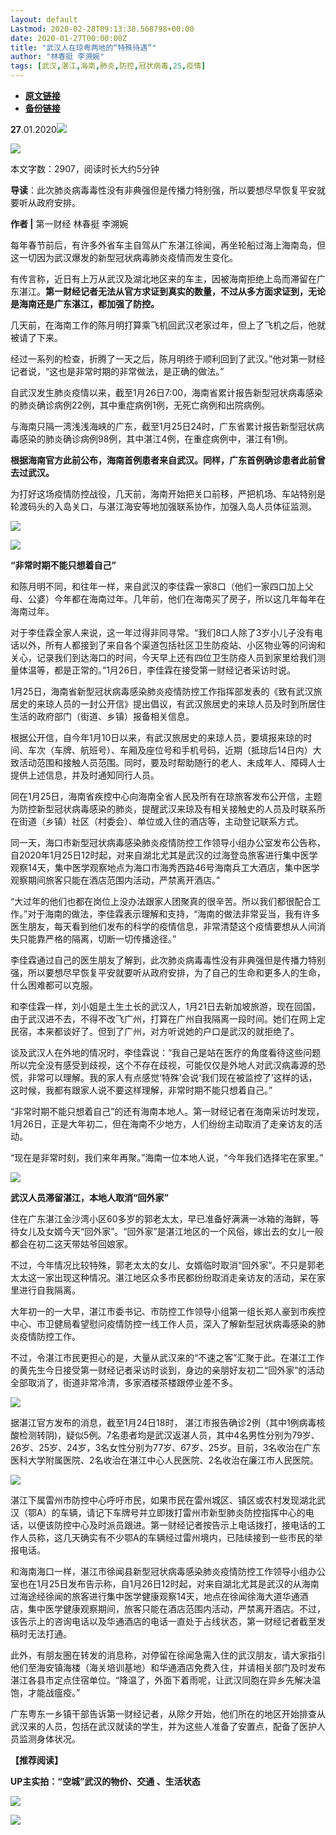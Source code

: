```yaml
---
layout: default
Lastmod: 2020-02-28T09:13:38.568798+00:00
date: 2020-01-27T00:00:00Z
title: "武汉人在琼粤两地的“特殊待遇”"
author: "林春挺 李溯婉"
tags: [武汉,湛江,海南,肺炎,防控,冠状病毒,25,疫情]
---
```


* [**原文链接**](http://mp.weixin.qq.com/s?__biz=MjM5MTM3NTMwNA==&mid=2660911433&idx=3&sn=cde06b14aaace605ce3ddd69fe9329bb&chksm=bdd863ee8aafeaf8b51b6ab3e86902f224b95be9502f229f27bfa9c74706b4a455c6ddd660fa#rd)
* [**备份链接**](http://archive.is/SA6i5)


  

**27**.01.2020![](/images/post/b964456eeb895c5ca2180c84e43a5c1c.jpg)

![](/images/post/26c88c40275e87d8647f2e9635bc8a5d.jpg)

本文字数：2907，阅读时长大约5分钟

**导读**：此次肺炎病毒毒性没有非典强但是传播力特别强，所以要想尽早恢复平安就要听从政府安排。

  

**作者 |** 第一财经 林春挺 李溯婉

每年春节前后，有许多外省车主自驾从广东湛江徐闻，再坐轮船过海上海南岛，但这一切因为武汉爆发的新型冠状病毒肺炎疫情而发生变化。

有传言称，近日有上万从武汉及湖北地区来的车主，因被海南拒绝上岛而滞留在广东湛江。**第一财经记者无法从官方求证到真实的数量，不过从多方面求证到，无论是海南还是广东湛江，都加强了防控。**

几天前，在海南工作的陈月明打算乘飞机回武汉老家过年，但上了飞机之后，他就被请了下来。

经过一系列的检查，折腾了一天之后，陈月明终于顺利回到了武汉。”他对第一财经记者说，“这也是非常时期的非常做法，是正确的做法。”

自武汉发生肺炎疫情以来，截至1月26日7:00，海南省累计报告新型冠状病毒感染的肺炎确诊病例22例，其中重症病例1例，无死亡病例和出院病例。

与海南只隔一湾浅浅海峡的广东，截至1月25日24时，广东省累计报告新型冠状病毒感染的肺炎确诊病例98例，其中湛江4例，在重症病例中，湛江有1例。

**根据海南官方此前公布，海南首例患者来自武汉。同样，广东首例确诊患者此前曾去过武汉。**

为打好这场疫情防控战役，几天前，海南开始把关口前移，严把机场、车站特别是轮渡码头的入岛关口，与湛江海安等地加强联系协作，加强入岛人员体征监测。

![](/images/post/46061424f85438223863fbba1bc8f7cb.jpg)

![](/images/post/3519c8928fe3dd75fef0a2cb3e52b75b.jpg)

**“非常时期不能只想着自己”**

和陈月明不同，和往年一样，来自武汉的李佳霖一家8口（他们一家四口加上父母、公婆）今年都在海南过年。几年前，他们在海南买了房子，所以这几年每年在海南过年。

对于李佳霖全家人来说，这一年过得非同寻常。“我们8口人除了3岁小儿子没有电话以外，所有人都接到了来自各个渠道包括社区卫生防疫站、小区物业等的问询和关心，记录我们到达海口的时间，今天早上还有四位卫生防疫人员到家里给我们测量体温等，都是正常的。”1月26日，李佳霖在接受第一财经记者采访时说。

1月25日，海南省新型冠状病毒感染肺炎疫情防控工作指挥部发表的《致有武汉旅居史的来琼人员的一封公开信》提出倡议，有武汉旅居史的来琼人员及时到所居住生活的政府部门（街道、乡镇）报备相关信息。

根据公开信，自今年1月10日以来，有武汉旅居史的来琼人员，要填报来琼的时间、车次（车牌、航班号）、车厢及座位号和手机号码，近期（抵琼后14日内）大致活动范围和接触人员范围。同时，要及时帮助随行的老人、未成年人、障碍人士提供上述信息，并及时通知同行人员。

同在1月25日，海南省疾控中心向海南全省人民及所有在琼旅客发布公开信，主题为防控新型冠状病毒感染的肺炎，提醒武汉来琼及有相关接触史的人员及时联系所在街道（乡镇）社区（村委会）、单位或入住的酒店等，主动登记联系方式。

同一天，海口市新型冠状病毒感染肺炎疫情防控工作领导小组办公室发布公告称，自2020年1月25日12时起，对来自湖北尤其是武汉的过海登岛旅客进行集中医学观察14天，集中医学观察地点为海口市海秀西路46号海南兵工大酒店，集中医学观察期间旅客只能在酒店范围内活动，严禁离开酒店。”

“大过年的他们也都在岗位上没办法跟家人团聚真的很辛苦。所以我们都很配合工作。”对于海南的做法，李佳霖表示理解和支持，“海南的做法非常妥当，我有许多医生朋友，每天看到他们发布的科学的疫情信息，非常清楚这个疫情要想从人间消失只能靠严格的隔离，切断一切传播途径。”

李佳霖通过自己的医生朋友了解到，此次肺炎病毒毒性没有非典强但是传播力特别强，所以要想尽早恢复平安就要听从政府安排，为了自己的生命和更多人的生命，什么困难都可以克服。

和李佳霖一样，刘小姐是土生土长的武汉人，1月21日去新加坡旅游，现在回国，由于武汉进不去，不得不改飞广州，打算在广州自我隔离一段时间。她们在网上定民宿，本来都谈好了。但到了广州，对方听说她的户口是武汉的就拒绝了。

谈及武汉人在外地的情况时，李佳霖说：“我自己是站在医疗的角度看待这些问题所以完全没有感受到歧视，这个不存在歧视，可能仅仅是外地人对武汉病毒源的恐慌，非常可以理解。我的家人有点感觉‘特殊’会说‘我们现在被监控了’这样的话，这时候，我都有跟家人说不要这样理解，非常时期不能只想着自己。”

“非常时期不能只想着自己”的还有海南本地人。第一财经记者在海南采访时发现，1月26日，正是大年初二，但在海南不少地方，人们纷纷主动取消了走亲访友的活动。

“现在是非常时刻，我们来年再聚。”海南一位本地人说，“今年我们选择宅在家里。”

![](/images/post/3519c8928fe3dd75fef0a2cb3e52b75b.jpg)

**武汉人员滞留湛江，本地人取消“回外家”**

住在广东湛江金沙湾小区60多岁的郭老太太，早已准备好满满一冰箱的海鲜，等待女儿及女婿今天“回外家”。“回外家”是湛江地区的一个风俗，嫁出去的女儿一般都会在初二这天带姑爷回娘家。

不过，今年情况比较特殊，郭老太太的女儿、女婿临时取消“回外家”。不只是郭老太太这一家出现这种情况。湛江地区众多市民都纷纷取消走亲访友的活动，呆在家里进行自我隔离。

大年初一的一大早，湛江市委书记、市防控工作领导小组第一组长郑人豪到市疾控中心、市卫健局看望慰问疫情防控一线工作人员，深入了解新型冠状病毒感染的肺炎疫情防控工作。

不过，令湛江市民更担心的是，大量从武汉来的“不速之客”汇聚于此。在湛江工作的黄先生今日接受第一财经记者采访时谈到，身边的亲朋好友初二“回外家”的活动全部取消了，街道非常冷清，多家酒楼茶楼跟停业差不多。

![](/images/post/66577f58948e6bd7d86c0971deb08e61.jpg)

据湛江官方发布的消息，截至1月24日18时， 湛江市报告确诊2例（其中1例病毒核酸检测转阴)，疑似5例。7名患者均是武汉返湛人员，其中4名男性分别为79岁、26岁、25岁、24岁，3名女性分别为77岁、67岁、25岁。目前，3名收治在广东医科大学附属医院、2名收治在湛江中心人民医院、2名收治在廉江市人民医院。

![](/images/post/6686c723c754a20a04b84e571b9ef1ab.jpg)

湛江下属雷州市防控中心呼吁市民，如果市民在雷州城区、镇区或农村发现湖北武汉（鄂A）的车辆，请记下车牌号并立即拨打雷州市新型肺炎防控指挥中心的电话，以便该防控中心及时派员跟进。第一财经记者按告示上电话拨打，接电话的工作人员称，这几天确实有不少鄂A的车辆经过雷州境内，已陆续接到一些市民的举报电话。

和海南海口一样，湛江市徐闻县新型冠状病毒感染肺炎疫情防控工作领导小组办公室也在1月25日发布告示称，自1月26日12时起，对来自湖北尤其是武汉的从海南过海途经徐闻的旅客进行集中医学健康观察14天，地点在徐闻徐海大道华通酒店，集中医学健康观察期间，旅客只能在酒店范围内活动，严禁离开酒店。不过，该告示上的咨询电话以及华通酒店的电话一直处于占线状态，第一财经记者截至发稿时无法打通。

此外，有朋友圈在转发的消息称，对停留在徐闻急需入住的武汉朋友，请大家指引他们至海安镇海楼（海关培训基地）和华通酒店免费入住，并请相关部门及时发布湛江各县市定点住宿单位。“降温了，外面下着雨呢，让武汉同胞在异乡先解决温饱，才能战瘟疫。”

广东粤东一乡镇干部告诉第一财经记者，从除夕开始，他们所在的地区开始排查从武汉来的人员，包括在武汉就读的学生，并为这些人准备了安置点，配备了医护人员监测身体状况。

**【推荐阅读】**

**UP主实拍：“空城”武汉的物价、交通 、生活状态**

[![](/images/post/95378c138081e87ab45f85e97ac64671.jpg)](http://mp.weixin.qq.com/s?__biz=MjM5MTM3NTMwNA==&mid=2660911356&idx=1&sn=7ffb93ebf418b95431c855ef076d60a9&chksm=bdd8625b8aafeb4de0e755a3a94953a08b8683b96b692ea2bc68a976f3d13218eb323988780a&scene=21#wechat_redirect)

![](/images/post/8cd8a1d0aba0700b88fba4e2bebbdee5.jpg)

